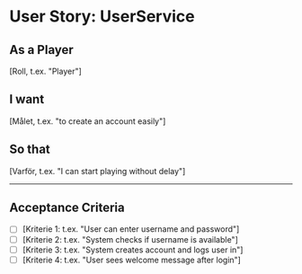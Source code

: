 # User Story: UserService

## As a Player
[Roll, t.ex. "Player"]

## I want
[Målet, t.ex. "to create an account easily"]

## So that
[Varför, t.ex. "I can start playing without delay"]

---

## Acceptance Criteria
- [ ] [Kriterie 1: t.ex. "User can enter username and password"]
- [ ] [Kriterie 2: t.ex. "System checks if username is available"]
- [ ] [Kriterie 3: t.ex. "System creates account and logs user in"]
- [ ] [Kriterie 4: t.ex. "User sees welcome message after login"]
